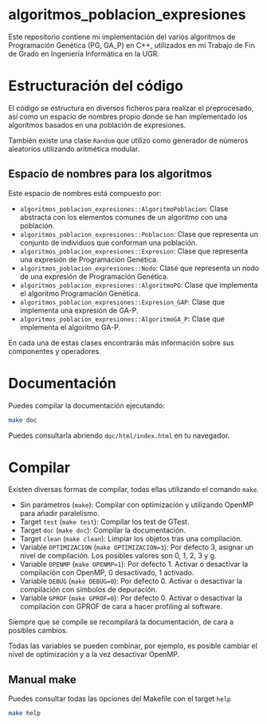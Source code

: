 # algoritmos_poblacion_expresiones

Este repositorio contiene mi implementación del varios algoritmos de Programación Genética (PG, GA_P) en C++, utilizados en mi Trabajo de Fin de Grado en Ingeniería Informática en la UGR.

# Estructuración del código

El código se estructura en diversos ficheros para realizar el preprocesado, así como un espacio de nombres propio donde se han implementado los algoritmos basados en una población de expresiones.

También existe una clase `Random` que utilizo como generador de números aleatorios utilizando aritmética modular.

## Espacio de nombres para los algoritmos

Este espacio de nombres está compuesto por:

- `algoritmos_poblacion_expresiones::AlgoritmoPoblacion`: Clase abstracta con los elementos comunes de un algoritmo con una población.
- `algoritmos_poblacion_expresiones::Poblacion`: Clase que representa un conjunto de individuos que conforman una población.
- `algoritmos_poblacion_expresiones::Expresion`: Clase que representa una expresión de Programación Genética.
- `algoritmos_poblacion_expresiones::Nodo`: Clase que representa un nodo de una expresión de Programación Genética.
- `algoritmos_poblacion_expresiones::AlgoritmoPG`: Clase que implementa el algoritmo Programación Genética.
- `algoritmos_poblacion_expresiones::Expresion_GAP`: Clase que implementa una expresión de GA-P.
- `algoritmos_poblacion_expresiones::AlgoritmoGA_P`: Clase que implementa el algoritmo GA-P.

En cada una de estas clases encontrarás más información sobre sus componentes y operadores.

# Documentación

Puedes compilar la documentación ejecutando:

```sh
make doc
```

Puedes consultarla abriendo `doc/html/index.html` en tu navegador.

# Compilar

Existen diversas formas de compilar, todas ellas utilizando el comando `make`.

- Sin parámetros (`make`): Compilar con optimización y utilizando OpenMP para añadir paralelismo.
- Target `test` (`make test`): Compilar los test de GTest.
- Target `doc` (`make doc`): Compilar la documentación.
- Target `clean` (`make clean`): Limpiar los objetos tras una compilación.
- Variable `OPTIMIZACION` (`make OPTIMIZACION=3`): Por defecto 3, asignar un nivel de compilación. Los posibles valores son 0, 1, 2, 3 y g.
- Variable `OPENMP` (`make OPENMP=1`): Por defecto 1. Activar o desactivar la compilación con OpenMP, 0 desactivado, 1 activado.
- Variable `DEBUG` (`make DEBUG=0`): Por defecto 0. Activar o desactivar la compilación con símbolos de depuración.
- Variable `GPROF` (`make GPROF=0`): Por defecto 0. Activar o desactivar la compilación con GPROF de cara a hacer profiling al software.

Siempre que se compile se recompilará la documentación, de cara a posibles cambios.

Todas las variables se pueden combinar, por ejemplo, es posible cambiar el nivel de optimización y a la vez desactivar OpenMP.

## Manual make

Puedes consultar todas las opciones del Makefile con el target `help`

```sh
make help
```
